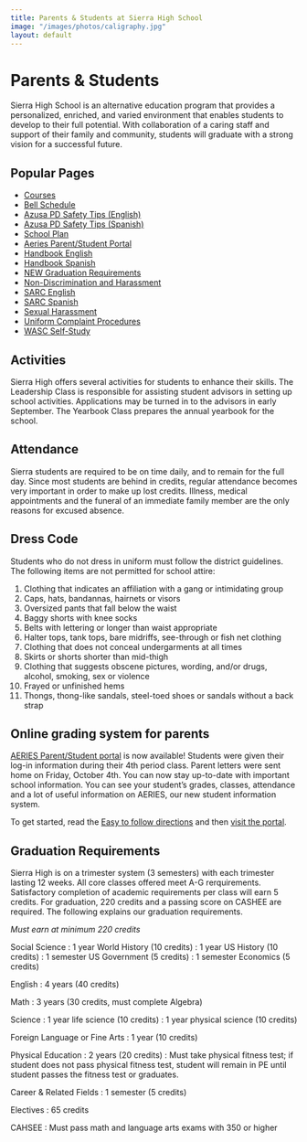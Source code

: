 ```yaml
---
title: Parents & Students at Sierra High School
image: "/images/photos/caligraphy.jpg"
layout: default
---
```


# Parents & Students

Sierra High School is an alternative education program that provides a personalized, enriched, and varied environment that enables students to develop to their full potential. With collaboration of a caring staff and support of their family and community, students will graduate with a strong vision for a successful future.

## Popular Pages

* [Courses](/academics/)
* [Bell Schedule](/schedule/)
* [Azusa PD Safety Tips (English)](http://shs-ausd-ca.schoolloop.com/file/1301752510678/1323005745930/83889132856240649.pdf)
* [Azusa PD Safety Tips (Spanish)](http://shs-ausd-ca.schoolloop.com/file/1301752510678/1323005745930/3262596508675599404.pdf)
* [School Plan](http://shs-ausd-ca.schoolloop.com/file/1301752511314/1312696999544/4570842327717809203.pdf)
* [Aeries Parent/Student Portal](http://azusa.org/portal/)
* [Handbook English](http://shs-ausd-ca.schoolloop.com/file/1301752510678/1312696999544/7703176078546006498.pdf)
* [Handbook Spanish](http://shs-ausd-ca.schoolloop.com/file/1301752510678/1312696999544/4503491334434827765.pdf)
* [NEW Graduation Requirements](http://shs-ausd-ca.schoolloop.com/file/1301752510678/1312696999544/7438316866353557339.pdf)
* [Non-Discrimination and Harassment](http://www.gamutonline.net/district/azusa/displayPolicy/560705/index.html)
* [SARC English](http://shs-ausd-ca.schoolloop.com/file/1301752510678/1312696999544/8398267011084895868.pdf)
* [SARC Spanish](http://shs-ausd-ca.schoolloop.com/file/1301752510678/1312696999544/8880788251379766898.pdf)
* [Sexual Harassment](http://www.gamutonline.net/district/azusa/displayPolicy/560708/index.html)
* [Uniform Complaint Procedures](http://www.gamutonline.net/district/azusa/displayPolicy/491099/index.html)
* [WASC Self-Study](http://shs-ausd-ca.schoolloop.com/file/1301752510678/685205264068010517.pdf)

## Activities

Sierra High offers several activities for students to enhance their skills. The Leadership Class is responsible for assisting student advisors in setting up school activities. Applications may be turned in to the advisors in early September. The Yearbook Class prepares the annual yearbook for the school.

## Attendance

Sierra students are required to be on time daily, and to remain for the full day. Since most students are behind in credits, regular attendance becomes very important in order to make up lost credits. Illness, medical appointments and the funeral of an immediate family member are the only reasons for excused absence.

## Dress Code

Students who do not dress in uniform must follow the district guidelines. The following items are not permitted for school attire:

1.  Clothing that indicates an affiliation with a gang or intimidating group
2.  Caps, hats, bandannas, hairnets or visors
3.  Oversized pants that fall below the waist
4.  Baggy shorts with knee socks
5.  Belts with lettering or longer than waist appropriate
6.  Halter tops, tank tops, bare midriffs, see-through or fish net clothing
7.  Clothing that does not conceal undergarments at all times
8.  Skirts or shorts shorter than mid-thigh
9.  Clothing that suggests obscene pictures, wording, and/or drugs, alcohol, smoking, sex or violence
10.  Frayed or unfinished hems
11.  Thongs, thong-like sandals, steel-toed shoes or sandals without a back strap

## Online grading system for parents

[AERIES Parent/Student portal](http://www.azusa.org/portal/) is now available! Students were given their log-in information during their 4th period class. Parent letters were sent home on Friday, October 4th. You can now stay up-to-date with important school information. You can see your student’s grades, classes, attendance and a lot of useful information on AERIES, our new student information system.

To get started, read the [Easy to follow directions](http://www.azusa.org/MIS/AeriesHelp/StudentAndParentPortalGuide.pdf) and then [visit the portal](http://www.azusa.org/portal/).

## Graduation Requirements

Sierra High is on a trimester system (3 semesters) with each trimester lasting 12 weeks. All core classes offered meet A-G rerquirements. Satisfactory completion of academic requirements per class will earn 5 credits. For graduation, 220 credits and a passing score on CASHEE are required. The following explains our graduation requirements.

*Must earn at minimum 220 credits*

Social Science
: 1 year World History (10 credits)
: 1 year US History (10 credits)
: 1 semester US Government (5 credits)
: 1 semester Economics (5 credits)

English
: 4 years (40 credits)

Math
: 3 years (30 credits, must complete Algebra)

Science
: 1 year life science (10 credits)
: 1 year physical science (10 credits)

Foreign Language or Fine Arts
: 1 year (10 credits)

Physical Education
: 2 years (20 credits)
: Must take physical fitness test; if student does not pass physical fitness test, student will remain in PE until student passes the fitness test or graduates.

Career & Related Fields
: 1 semester (5 credits)

Electives
: 65 credits

CAHSEE
: Must pass math and language arts exams with 350 or higher

